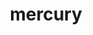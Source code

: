 ---
title: "mercury"
layout: cache
categories: [package, v0.18.1]
meta: {"versions": ["1.0.1", "2.1.0"], "compilers": ["gcc@=7.5.0"], "oss": ["ubuntu18.04"], "platforms": ["linux"], "targets": ["x86_64"], "stacks": ["data-vis-sdk", "e4s", "root"], "num_specs": 3, "num_specs_by_stack": {"e4s": 2, "root": 3, "data-vis-sdk": 1}}
spec_details: [{"hash": "rhuaztxfan76n3e7bz3h435yteox6krd", "compiler": "gcc@=7.5.0", "versions": ["2.1.0"], "os": "ubuntu18.04", "platform": "linux", "target": "x86_64", "variants": ["~bmi", "+boostsys", "build_type=RelWithDebInfo", "+checksum", "~debug", "~ipo", "+mpi", "+ofi", "+shared", "+sm", "~ucx", "~udreg"], "stacks": ["e4s", "root"], "size": "-", "tarball": "https://binaries.spack.io/v0.18.1/build_cache/linux-ubuntu18.04-x86_64/gcc-7.5.0/mercury-2.1.0/linux-ubuntu18.04-x86_64-gcc-7.5.0-mercury-2.1.0-rhuaztxfan76n3e7bz3h435yteox6krd.spack"}, {"hash": "xulw5davtodtrxgnqac5z7odgcjuq6ct", "compiler": "gcc@=7.5.0", "versions": ["2.1.0"], "os": "ubuntu18.04", "platform": "linux", "target": "x86_64", "variants": ["~bmi", "+boostsys", "build_type=RelWithDebInfo", "+checksum", "~debug", "~ipo", "~mpi", "+ofi", "+shared", "+sm", "~ucx", "~udreg"], "stacks": ["data-vis-sdk", "root"], "size": "-", "tarball": "https://binaries.spack.io/v0.18.1/build_cache/linux-ubuntu18.04-x86_64/gcc-7.5.0/mercury-2.1.0/linux-ubuntu18.04-x86_64-gcc-7.5.0-mercury-2.1.0-xulw5davtodtrxgnqac5z7odgcjuq6ct.spack"}, {"hash": "ydtsp6qrnypww63ctir4mkrg3chb3fvq", "compiler": "gcc@=7.5.0", "versions": ["1.0.1"], "os": "ubuntu18.04", "platform": "linux", "target": "x86_64", "variants": ["+bmi", "+boostsys", "build_type=RelWithDebInfo", "+checksum", "~debug", "~ipo", "+mpi", "+ofi", "patches=34fc95b", "+shared", "+sm", "~udreg"], "stacks": ["e4s", "root"], "size": "-", "tarball": "https://binaries.spack.io/v0.18.1/build_cache/linux-ubuntu18.04-x86_64/gcc-7.5.0/mercury-1.0.1/linux-ubuntu18.04-x86_64-gcc-7.5.0-mercury-1.0.1-ydtsp6qrnypww63ctir4mkrg3chb3fvq.spack"}]
---